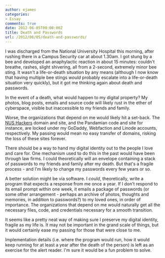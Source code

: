 ```yaml
---
author: ejames
categories:
- Essay
comments: true
date: 2012-06-05T00:00:00Z
title: Death and Passwords
url: /2012/06/05/death-and-passwords/
---
```


<p>I was discharged from the National University Hospital this morning, after rushing there in a Campus Security car at about 1.30am. I got stung by a bee and developed an&nbsp;anaphylactic reaction in about 15 minutes: couldn't breathe, rashes, slight shivering, all from a 2-second, extremely minor bee sting. It wasn't a life-or-death situation by any means (although I now know that having multiple bee stings <em>would&nbsp;</em>probably escalate into a life-or-death situation very quickly), but it got me thinking again about death and passwords.</p>
<p>In the event of a death, what would happen to my digital property? My photos, blog posts, emails and source code will likely rust in the ether of cyberspace, visible but inaccessible to my friends and family.</p>
<p>Worse, the organizations that depend on me would likely hit a set-back. The <a href="">NUS Hackers</a> domain and site, and the Pandamian code and site for instance, are locked under my GoDaddy, Webfaction and Linode accounts, respectively. My passing would mean no easy transfer of domains, risking the loss of these sites forever.</p>
<p>There should be a way to hand my digital identity out to the people I love and care for. One mechanism used to do this in the past would have been through law firms. I could theoretically will an envelope containing a stack of passwords to my friends and family after my death. But that's a fragile process - and I'm likely to change my passwords every few years or so.</p>
<p>A better solution might be via software. I <em>could</em>, theoretically, write a program that expects a response from me once a year. If I don't respond to its email prompt within one week, it emails a package of passwords (or some other arrangement - perhaps an archive of photos, thoughts and memories, in addition to passwords?) to my loved ones, in order of importance. The organizations that depend on me would naturally get all the necessary files, code, and credentials necessary for a smooth transition.</p>
<p>It seems like a pretty neat way of making sure I preserve my digital identity, fragile as my life is. It may not be important in the grand scale of things, but it would certainly ease my passing for those that were close to me.</p>
<p>Implementation details (i.e. where the program would run, how it would keep running for at least a year after the death of the person) is left as an exercise for the alert reader. I'm sure it would be a fun problem to solve.</p>
